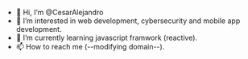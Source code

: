 - 👋 Hi, I’m @CesarAlejandro
- 👀 I’m interested in web development, cybersecurity and mobile app development.
- 🌱 I’m currently learning javascript framwork (reactive).
- 📫 How to reach me (--modifying domain--).

<!---
CesarAlejandro/CesarAlejandro is a ✨ special ✨ repository because its `README.md` (this file) appears on your GitHub profile.
You can click the Preview link to take a look at your changes.
--->

